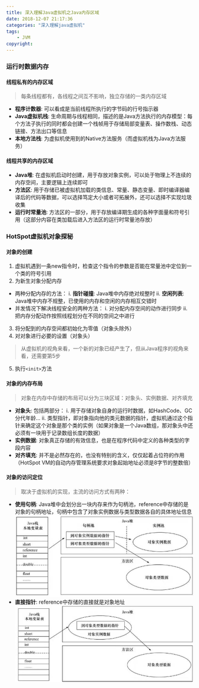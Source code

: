 ```yaml
---
title: 深入理解Java虚拟机之Java内存区域
date: 2018-12-07 21:17:36
categories: "深入理解java虚拟机"
tags:
    - JVM
copyright:
---
```


### 运行时数据内存
#### 线程私有的内存区域
> 每条线程都有，各线程之间互不影响，独立存储的一类内存区域

- **程序计数器**: 可以看成是当前线程所执行的字节码的行号指示器
- **Java虚拟机栈**: 生命周期与线程相同，描述的是Java方法执行的内存模型：每个方法子执行的同时都会创建一个栈帧用于存储局部变量表、操作数栈、动态链接、方法出口等信息
- **本地方法栈**: 为虚拟机使用到的Native方法服务（而虚拟机栈为Java方法服务）
#### 线程共享的内存区域
- **Java堆**: 在虚拟机启动时创建，用于存放对象实例，可以处于物理上不连续的内存空间，主要逻辑上连续即可
- **方法区**: 用于存储已被虚拟机加载的类信息、常量、静态变量、即时编译器编译后的代码等数据，可以选择笃定大小或者可拓展外，还可以选择不实现垃圾收集
- **运行时常量池**: 方法区的一部分，用于存放编译期生成的各种字面量和符号引用（这部分内容在类加载后进入方法区的运行时常量池存放）

### HotSpot虚拟机对象探秘
#### 对象的创建
1. 虚拟机遇到一条new指令时，检查这个指令的参数是否能在常量池中定位到一个类的符号引用
2. 为新生对象分配内存
- 两种分配内存的方法：
    i. **指针碰撞**: Java堆中内存绝对规整时
    ii. **空闲列表**: Java堆中内存不规整，已使用的内存和空闲的内存相互交错时
- 并发情况下解决线程安全的两种方法：
    i. 对分配内存空间的动作进行同步
    ii. 把内存分配动作按照线程划分在不同的空间之中进行
3. 将分配到的内存空间都初始化为零值（对象头除外）
4. 对对象进行必要的设置（对象头）
> 从虚拟机的视角来看，一个新的对象已经产生了，但从Java程序的视角来看，还需要第5步
5. 执行`<init>`方法

#### 对象的内存布局
> 对象在内存中存储的布局可以分为三块区域：对象头、实例数据、对齐填充

- **对象头**: 包括两部分：
    i. 用于存储对象自身的运行时数据，如HashCode、GC分代年龄...
    ii. 类型指针，即对象指向他的类元数据的指针，虚拟机通过这个指针来确定这个对象是那个类的实例（如果对象是一个Java数组，那对象头中还必须有一块用于记录数组长度的数据）
- **实例数据**: 对象真正存储的有效信息，也是在程序代码中定义的各种类型的字段内容
- **对齐填充**: 并不是必然存在的，也没有特别的含义，仅仅起着占位符的作用（HotSpot VM的自动内存管理系统要求对象起始地址必须是8字节的整数倍）

#### 对象的访问定位
> 取决于虚拟机的实现，主流的访问方式有两种：

- **使用句柄**: Java堆中会划分出一块内存来作为句柄池，reference中存储的是对象的句柄地址，句柄中包含了对象实例数据与类型数据各自的具体地址信息
![](/images/jvm_object_reference_handle.jpg)
- **直接指针**: reference中存储的直接就是对象地址
![](/images/jvm_object_reference_pointer.jpg)

